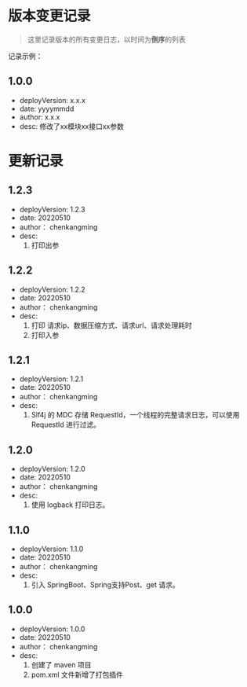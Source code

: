 # 版本变更记录
> 这里记录版本的所有变更日志，以时间为**倒序**的列表

记录示例：

1.0.0
---------------
- deployVersion: x.x.x
- date: yyyymmdd
- author: x.x.x
- desc: 修改了xx模块xx接口xx参数


更新记录
===============
1.2.3
----------------
- deployVersion: 1.2.3
- date: 20220510
- author： chenkangming
- desc:
  1. 打印出参

1.2.2
----------------
- deployVersion: 1.2.2
- date: 20220510
- author： chenkangming
- desc:
  1. 打印 请求ip、数据压缩方式、请求url、请求处理耗时
  2. 打印入参
  
1.2.1
----------------
- deployVersion: 1.2.1
- date: 20220510
- author： chenkangming
- desc:
  1. Slf4j 的 MDC 存储 RequestId，一个线程的完整请求日志，可以使用 RequestId 进行过滤。

1.2.0
----------------
- deployVersion: 1.2.0
- date: 20220510
- author： chenkangming
- desc:
  1. 使用 logback 打印日志。
  
1.1.0
----------------
- deployVersion: 1.1.0
- date: 20220510
- author： chenkangming
- desc:
  1. 引入 SpringBoot、Spring支持Post、get 请求。

1.0.0
----------------
- deployVersion: 1.0.0
- date: 20220510
- author： chenkangming
- desc: 
    1. 创建了 maven 项目
    2. pom.xml 文件新增了打包插件

